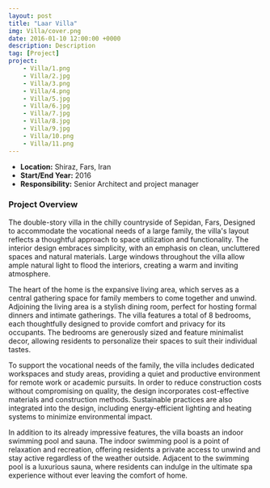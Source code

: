 ```yaml
---
layout: post
title: "Laar Villa"
img: Villa/cover.png
date: 2016-01-10 12:00:00 +0000
description: Description
tag: [Project]
project:
    - Villa/1.png
    - Villa/2.jpg
    - Villa/3.png
    - Villa/4.png
    - Villa/5.jpg
    - Villa/6.jpg
    - Villa/7.jpg
    - Villa/8.jpg
    - Villa/9.jpg
    - Villa/10.png
    - Villa/11.png
---
```


- **Location:** Shiraz, Fars, Iran
- **Start/End Year:** 2016
- **Responsibility:** Senior Architect and project manager

### Project Overview

The double-story villa in the chilly countryside of Sepidan, Fars, Designed to accommodate the vocational needs of a large family, the villa's layout reflects a thoughtful approach to space utilization and functionality. The interior design embraces simplicity, with an emphasis on clean, uncluttered spaces and natural materials. Large windows throughout the villa allow ample natural light to flood the interiors, creating a warm and inviting atmosphere.

The heart of the home is the expansive living area, which serves as a central gathering space for family members to come together and unwind. Adjoining the living area is a stylish dining room, perfect for hosting formal dinners and intimate gatherings. The villa features a total of 8 bedrooms, each thoughtfully designed to provide comfort and privacy for its occupants. The bedrooms are generously sized and feature minimalist decor, allowing residents to personalize their spaces to suit their individual tastes.

To support the vocational needs of the family, the villa includes dedicated workspaces and study areas, providing a quiet and productive environment for remote work or academic pursuits. In order to reduce construction costs without compromising on quality, the design incorporates cost-effective materials and construction methods. Sustainable practices are also integrated into the design, including energy-efficient lighting and heating systems to minimize environmental impact.

In addition to its already impressive features, the villa boasts an indoor swimming pool and sauna. The indoor swimming pool is a point of relaxation and recreation, offering residents a private access to unwind and stay active regardless of the weather outside. Adjacent to the swimming pool is a luxurious sauna, where residents can indulge in the ultimate spa experience without ever leaving the comfort of home.

